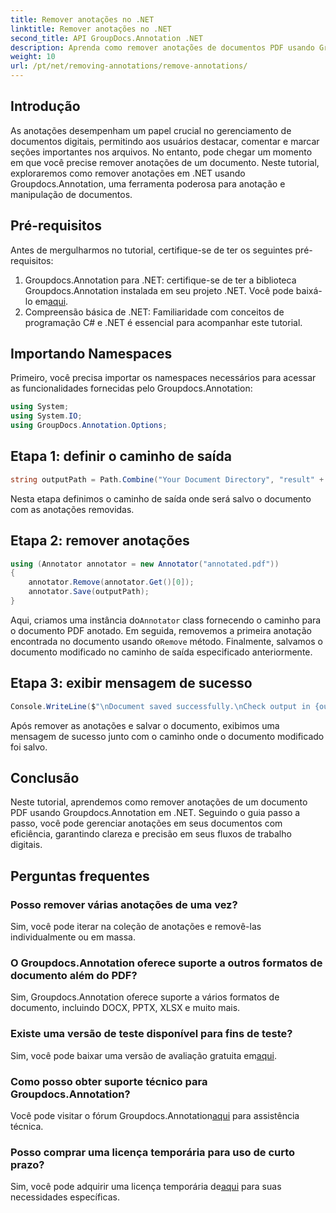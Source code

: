```yaml
---
title: Remover anotações no .NET
linktitle: Remover anotações no .NET
second_title: API GroupDocs.Annotation .NET
description: Aprenda como remover anotações de documentos PDF usando Groupdocs.Annotation em .NET. Simplifique seu processo de gerenciamento de documentos digitais.
weight: 10
url: /pt/net/removing-annotations/remove-annotations/
---
```

## Introdução
As anotações desempenham um papel crucial no gerenciamento de documentos digitais, permitindo aos usuários destacar, comentar e marcar seções importantes nos arquivos. No entanto, pode chegar um momento em que você precise remover anotações de um documento. Neste tutorial, exploraremos como remover anotações em .NET usando Groupdocs.Annotation, uma ferramenta poderosa para anotação e manipulação de documentos.
## Pré-requisitos
Antes de mergulharmos no tutorial, certifique-se de ter os seguintes pré-requisitos:
1.  Groupdocs.Annotation para .NET: certifique-se de ter a biblioteca Groupdocs.Annotation instalada em seu projeto .NET. Você pode baixá-lo em[aqui](https://releases.groupdocs.com/annotation/net/).
2. Compreensão básica de .NET: Familiaridade com conceitos de programação C# e .NET é essencial para acompanhar este tutorial.

## Importando Namespaces
Primeiro, você precisa importar os namespaces necessários para acessar as funcionalidades fornecidas pelo Groupdocs.Annotation:
```csharp
using System;
using System.IO;
using GroupDocs.Annotation.Options;
```
## Etapa 1: definir o caminho de saída
```csharp
string outputPath = Path.Combine("Your Document Directory", "result" + Path.GetExtension("input.pdf"));
```
Nesta etapa definimos o caminho de saída onde será salvo o documento com as anotações removidas.
## Etapa 2: remover anotações
```csharp
using (Annotator annotator = new Annotator("annotated.pdf"))
{
    annotator.Remove(annotator.Get()[0]);
    annotator.Save(outputPath);
}
```
 Aqui, criamos uma instância do`Annotator` class fornecendo o caminho para o documento PDF anotado. Em seguida, removemos a primeira anotação encontrada no documento usando o`Remove` método. Finalmente, salvamos o documento modificado no caminho de saída especificado anteriormente.
## Etapa 3: exibir mensagem de sucesso
```csharp
Console.WriteLine($"\nDocument saved successfully.\nCheck output in {outputPath}.");
```
Após remover as anotações e salvar o documento, exibimos uma mensagem de sucesso junto com o caminho onde o documento modificado foi salvo.

## Conclusão
Neste tutorial, aprendemos como remover anotações de um documento PDF usando Groupdocs.Annotation em .NET. Seguindo o guia passo a passo, você pode gerenciar anotações em seus documentos com eficiência, garantindo clareza e precisão em seus fluxos de trabalho digitais.
## Perguntas frequentes
### Posso remover várias anotações de uma vez?
Sim, você pode iterar na coleção de anotações e removê-las individualmente ou em massa.
### O Groupdocs.Annotation oferece suporte a outros formatos de documento além do PDF?
Sim, Groupdocs.Annotation oferece suporte a vários formatos de documento, incluindo DOCX, PPTX, XLSX e muito mais.
### Existe uma versão de teste disponível para fins de teste?
 Sim, você pode baixar uma versão de avaliação gratuita em[aqui](https://releases.groupdocs.com/).
### Como posso obter suporte técnico para Groupdocs.Annotation?
 Você pode visitar o fórum Groupdocs.Annotation[aqui](https://forum.groupdocs.com/c/annotation/10) para assistência técnica.
### Posso comprar uma licença temporária para uso de curto prazo?
 Sim, você pode adquirir uma licença temporária de[aqui](https://purchase.groupdocs.com/temporary-license/) para suas necessidades específicas.